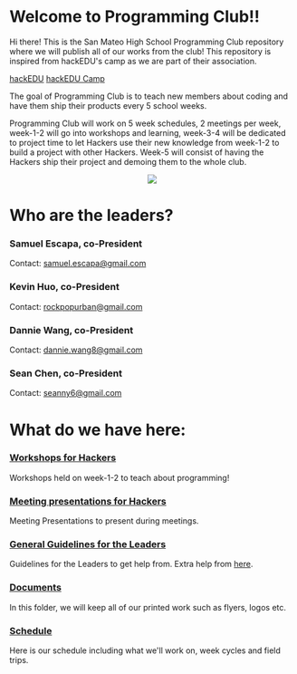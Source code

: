 # Welcome to Programming Club!!

Hi there! This is the San Mateo High School Programming Club repository where
we will publish all of our works from the club! This repository is inspired from
hackEDU's camp as we are part of their association.

[hackEDU](https://hackedu.us)
[hackEDU Camp](https://github.com/hackedu/hack-camp/tree/248ee44840753ed1892cf6e918cb21cb6db77906/cohort_4/playbook)

The goal of Programming Club is to teach new members about coding and have
them ship their products every 5 school weeks.

Programming Club will work on 5 week schedules, 2 meetings per week, week-1-2
will go into workshops and learning, week-3-4 will be dedicated to project time
to let Hackers use their new knowledge from week-1-2 to build a project with
other Hackers. Week-5 will consist of having the Hackers ship their project and
demoing them to the whole club.

<div align="center"><img src="https://avatars3.githubusercontent.com/u/9454733?v=3&u=f69ad58af2af64608df9a2ec594a7e6ad1cdfaad&s=460"></div>

# Who are the leaders?

### Samuel Escapa, co-President

Contact: samuel.escapa@gmail.com

### Kevin Huo, co-President

Contact: rockpopurban@gmail.com

### Dannie Wang, co-President

Contact: dannie.wang8@gmail.com

### Sean Chen, co-President

Contact: seanny6@gmail.com


# What do we have here:

### [Workshops for Hackers](workshops/README.md)

Workshops held on week-1-2 to teach about programming!

### [Meeting presentations for Hackers](meetings/README.md)

Meeting Presentations to present during meetings.

### [General Guidelines for the Leaders](guidelines/README.md)

Guidelines for the Leaders to get help from. Extra help from [here](https://github.com/hackedu/hack-camp/blob/248ee44840753ed1892cf6e918cb21cb6db77906/cohort_4/playbook/ACTIVITIES.md).

### [Documents](documents/)

In this folder, we will keep all of our printed work such as flyers, logos etc.

### [Schedule](SCHEDULE.md)

Here is our schedule including what we'll work on, week cycles and field trips.

